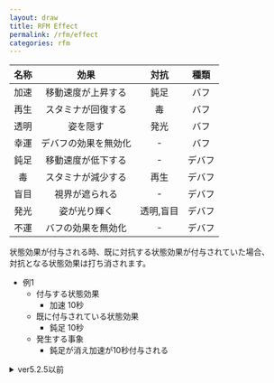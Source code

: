 ```yaml
---
layout: draw
title: RFM Effect
permalink: /rfm/effect
categories: rfm
---
```





| 名称 | 効果 | 対抗 | 種類 |
| :-----------: |:-------------:| :-----:|:----: |
| 加速 | 移動速度が上昇する | 鈍足 | バフ |
| 再生 | スタミナが回復する | 毒 | バフ |
| 透明 | 姿を隠す | 発光 | バフ |
| 幸運 | デバフの効果を無効化 | - | バフ |
| 鈍足 | 移動速度が低下する | - | デバフ |
| 毒 | スタミナが減少する | 再生 | デバフ |
| 盲目 | 視界が遮られる | - | デバフ |
| 発光 | 姿が光り輝く | 透明,盲目 | デバフ |
| 不運 | バフの効果を無効化 | - | デバフ |   

状態効果が付与される時、既に対抗する状態効果が付与されていた場合、  
対抗となる状態効果は打ち消されます。  

  
+ 例1    
  +  付与する状態効果  
     + 加速 10秒  
  +  既に付与されている状態効果  
     + 鈍足 10秒    
  +  発生する事象  
     + 鈍足が消え加速が10秒付与される
     
     



<details>
    <summary>ver5.2.5以前</summary>
 <a><img src="{{site.baseurl}}/public/images/effect1.0.png"></a>

β版として実装していた逃走中-状態効果を
**「RFM-Effect」**として正式に実装しました。


+ 加速  
鈍足が付与されている時、加速の効果を半減し鈍足を打ち消す。
  
+ 再生

+ 透明

+ 幸運  
鈍足、盲目、毒の効果を無効化

+ 鈍足

+ 毒  
毒が付与されている時、透明の効果が半減される。

+ 盲目  

+ 不運  
透明、加速、再生の効果を無効化

+ 発光  
盲目又は透明が付与されている時、発光の効果を半減し
それら2つを打ち消す。





</details>
